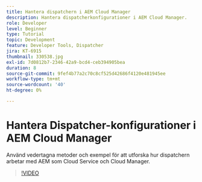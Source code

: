 ```yaml
---
title: Hantera dispatchern i AEM Cloud Manager
description: Hantera dispatcherkonfigurationer i AEM Cloud Manager.
role: Developer
level: Beginner
type: Tutorial
topic: Development
feature: Developer Tools, Dispatcher
jira: KT-6915
thumbnail: 330538.jpg
exl-id: 7d0812b7-2346-42a9-bcd4-ceb394905bea
duration: 8
source-git-commit: 9fef4b77a2c70c8cf525d42686f4120e481945ee
workflow-type: tm+mt
source-wordcount: '40'
ht-degree: 0%

---
```


# Hantera Dispatcher-konfigurationer i AEM Cloud Manager

Använd vedertagna metoder och exempel för att utforska hur dispatchern arbetar med AEM som Cloud Service och Cloud Manager.

>[!VIDEO](https://video.tv.adobe.com/v/330538?quality=12&learn=on)
